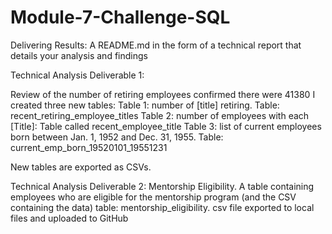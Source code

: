 # Module-7-Challenge-SQL
Delivering Results: A README.md in the form of a technical report that details your analysis and findings

Technical Analysis Deliverable 1: 

Review of the number of retiring employees confirmed there were 41380
I created three new tables:
	<done> Table 1: number of [title] retiring. Table: recent_retiring_employee_titles
	<done> Table 2: number of employees with each [Title]: Table called recent_employee_title
	<done> Table 3: list of current employees born between Jan. 1, 1952 and Dec. 31, 1955. Table: current_emp_born_19520101_19551231

New tables are exported as CSVs.

Technical Analysis Deliverable 2: 
	Mentorship Eligibility. 
		A table containing employees who are eligible for the mentorship program (and the CSV containing the data)
			<done> table: mentorship_eligibility. 
			<done> csv file exported to local files and uploaded to GitHub
